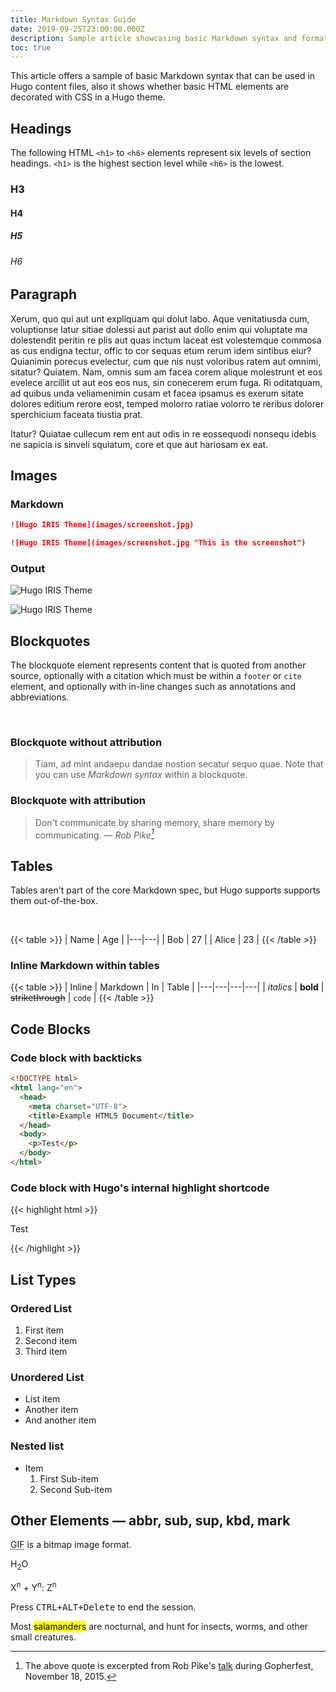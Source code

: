 ```yaml
---
title: Markdown Syntax Guide
date: 2019-09-25T23:00:00.000Z
description: Sample article showcasing basic Markdown syntax and formatting for HTML elements.
toc: true
---
```




This article offers a sample of basic Markdown syntax that can be used in Hugo content files, also it shows whether basic HTML elements are decorated with CSS in a Hugo theme.

<!--more-->



## Headings

The following HTML `<h1>` to `<h6>` elements represent six levels of section headings.
`<h1>` is the highest section level while `<h6>` is the lowest.

### H3

#### H4

##### H5

###### H6



## Paragraph

Xerum, quo qui aut unt expliquam qui dolut labo. Aque venitatiusda cum, voluptionse latur sitiae dolessi aut parist aut dollo enim qui voluptate ma dolestendit peritin re plis aut quas inctum laceat est volestemque commosa as cus endigna tectur, offic to cor sequas etum rerum idem sintibus eiur? Quianimin porecus evelectur, cum que nis nust voloribus ratem aut omnimi, sitatur? Quiatem. Nam, omnis sum am facea corem alique molestrunt et eos evelece arcillit ut aut eos eos nus, sin conecerem erum fuga. Ri oditatquam, ad quibus unda veliamenimin cusam et facea ipsamus es exerum sitate dolores editium rerore eost, temped molorro ratiae volorro te reribus dolorer sperchicium faceata tiustia prat.

Itatur? Quiatae cullecum rem ent aut odis in re eossequodi nonsequ idebis ne sapicia is sinveli squiatum, core et que aut hariosam ex eat.



## Images

### Markdown

```md
![Hugo IRIS Theme](images/screenshot.jpg)

![Hugo IRIS Theme](images/screenshot.jpg "This is the screenshot")
```

### Output

![Hugo IRIS Theme](images/screenshot.jpg)

![Hugo IRIS Theme](images/screenshot.jpg "This is the screenshot")



## Blockquotes

The blockquote element represents content that is quoted from another source, optionally with a citation which must be within a `footer` or `cite` element, and optionally with in-line changes such as annotations and abbreviations.

<br>

### Blockquote without attribution

> Tiam, ad mint andaepu dandae nostion secatur sequo quae.
> Note that you can use *Markdown syntax* within a blockquote.

### Blockquote with attribution

> Don't communicate by sharing memory, share memory by communicating.
> — <cite>Rob Pike[^1]</cite>

[^1]: The above quote is excerpted from Rob Pike's [talk](https://www.youtube.com/watch?v=PAAkCSZUG1c) during Gopherfest, November 18, 2015.



## Tables

Tables aren't part of the core Markdown spec, but Hugo supports supports them out-of-the-box.

<br>

{{< table >}}
| Name | Age |
|---|---|
| Bob | 27 |
| Alice | 23 |
{{< /table >}}

### Inline Markdown within tables

{{< table >}}
| Inline | Markdown | In | Table |
|---|---|---|---|
| *italics*  | **bold** | ~~strikethrough~~ | `code` |
{{< /table >}}



## Code Blocks

### Code block with backticks

```html
<!DOCTYPE html>
<html lang="en">
  <head>
    <meta charset="UTF-8">
    <title>Example HTML5 Document</title>
  </head>
  <body>
    <p>Test</p>
  </body>
</html>
```

### Code block with Hugo's internal highlight shortcode

{{< highlight html >}}
<!DOCTYPE html>
<html lang="en">
  <head>
    <meta charset="UTF-8">
    <title>Example HTML5 Document</title>
  </head>
  <body>
    <p>Test</p>
  </body>
</html>
{{< /highlight >}}



## List Types

### Ordered List

1. First item
2. Second item
3. Third item

### Unordered List

* List item
* Another item
* And another item

### Nested list

* Item
  1. First Sub-item
  2. Second Sub-item



## Other Elements — abbr, sub, sup, kbd, mark

<abbr title="Graphics Interchange Format">GIF</abbr> is a bitmap image format.

H<sub>2</sub>O

X<sup>n</sup> + Y<sup>n</sup>: Z<sup>n</sup>

Press <kbd><kbd>CTRL</kbd>+<kbd>ALT</kbd>+<kbd>Delete</kbd></kbd> to end the session.

Most <mark>salamanders</mark> are nocturnal, and hunt for insects, worms, and other small creatures.
